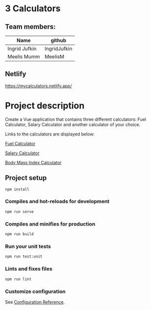 # 3 Calculators

## Team members:
| Name | github |
| --- | --- |
| Ingrid Jufkin | IngridJufkin |
| Meelis Mumm | MeelisM |

## Netlify
https://mycalculators.netlify.app/

# Project description

Create a Vue application that contains three different calculators: Fuel Calculator, Salary Calculator and another calculator of your choice.

Links to the calculators are displayed below:

[Fuel Calculator](.src/components/FuelCalculator.vue)

[Salary Calculator](.src/components/SalaryCalculator.vue)

[Body Mass Index Calculator](./components/BodyMass.vue)


## Project setup
```
npm install
```

### Compiles and hot-reloads for development
```
npm run serve
```

### Compiles and minifies for production
```
npm run build
```

### Run your unit tests
```
npm run test:unit
```

### Lints and fixes files
```
npm run lint
```

### Customize configuration
See [Configuration Reference](https://cli.vuejs.org/config/).
